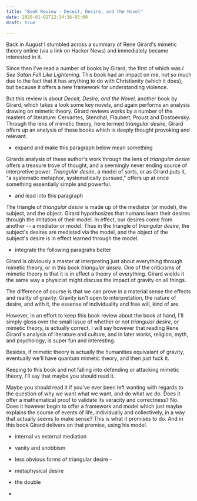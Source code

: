 ```yaml
---
title: "Book Review - Deceit, Desire, and the Novel"
date: 2020-01-02T12:34:26-05:00
draft: true

---
```


Back in August I stumbled across a summary of Rene Girard's mimetic
theory online (via a link on Hacker News) and immediately became
interested in it.

Since then I've read a number of books by Girard, the first of which
was *I See Satan Fall Like Lightening.* This book had an impact on me,
not so much due to the fact that it has anything to do with
Christianity (which it does), but because it offers a new framework
for understanding violence.

But this review is about *Deceit, Desire, and the Novel,* another book
by Girard, which takes a look some key novels, and again performs an
analysis drawing on mimetic theory.  Girard reviews works by a number
of the masters of literature: Cervantes, Stendhal, Flaubert, Proust
and Dostoevsky.  Through the lens of mimetic theory, here termed
*triangular desire*, Girard offers up an analysis of these books which
is deeply thought provoking and relevant.

* expand and make this paragraph below mean something

Girards analysis of these author's work through the lens of
*triangular desire* offers a treasure trove of thought, and a
seemingly never ending source of interpretive power.  *Triangular
desire*, a model of sorts, or as Girard puts it, "a systematic metaphor,
systematically pursued," offers up at once something essentially
simple and powerful.

* and lead into this paragraph

The triangle of *triangular desire* is made up of the mediator (or
model), the subject, and the object.  Girard hypothosizes that humans
learn their desires through the imitation of their model.  In effect,
our desires come from another -- a mediator or model.  Thus in the
triangle of *triangular desire*, the subject's desires are mediated
via the model, and the object of the subject's desire is in effect
learned through the model.

* integrate the following paragrahs better

Girard is obviously a master at interpreting just about everything
through mimetic theory, or in this book *triangular desire*.  One of
the criticisms of mimetic theory is that it is in effect a theory of
everything.  Girard wields it the same way a physicist might discuss
the impact of gravity on all things.

The difference of course is that we can prove in a material sense the
effects and reality of gravity.  Gravity isn't open to interpretation,
the nature of desire, and with it, the essense of individuality and
free will, kind of are.

However, in an effort to keep this book review about the book at hand,
I'll simply gloss over the small issue of whether or not *triangular
desire*, or mimetic theory, is actually correct.  I will say however
that reading Rene Girard's analysis of literature and culture, and in
later works, religion, myth, and psychology, is super fun and
interesting.

Besides, if mimetic theory is actually the humanities equivalant of
gravity, eventually we'll have quantum mimetic theory, and then just
fuck it.

Keeping to this book and not falling into defending or attacking
mimetic theory, I'll say that maybe you should read it.

Maybe you should read it if you've ever been left wanting with regards
to the question of why we want what we want, and do what we do.  Does
it offer a mathematical proof to validate its veracity and
correctness?  No.  Does it however begin to offer a framework and
model which just maybe explains the course of events of life,
individually and collectively, in a way that actually seems to make
sense?  This is what it promises to do.  And in this book Girard
delivers on that promise, using his model.




* internal vs external mediation

* vanity and snobbism

* less obvious forms of triangular desire -

* metaphysical desire

* the double

* 


